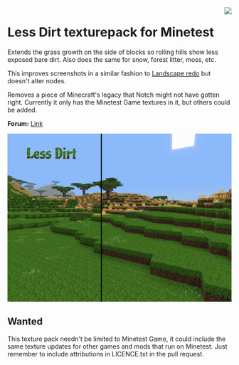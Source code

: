 <img src="https://raw.githubusercontent.com/wiki/treer/amidstest/screenshots/150px-Minetest-logo.png" align="right" />

# Less Dirt texturepack for Minetest

Extends the grass growth on the side of blocks so rolling hills show less exposed bare dirt. Also does the same for snow, forest litter, moss, etc.

This improves screenshots in a similar fashion to [Landscape redo](https://forum.minetest.net/viewtopic.php?t=20032) but doesn't alter nodes.

Removes a piece of Minecraft's legacy that Notch might not have gotten right. Currently it only has the Minetest Game textures in it, but others could be added.

**Forum:** [Link](https://forum.minetest.net/viewtopic.php?f=4&t=22362)

<img src="screenshot.png"/>

## Wanted

This texture pack needn't be limited to Minetest Game, it could include the same texture updates for other games and mods that run on Minetest. Just remember to include attributions in LICENCE.txt in the pull request.



